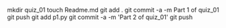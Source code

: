 mkdir quiz_01
touch Readme.md
git add .
git commit -a -m Part 1 of quiz_01
git push
git add p1.py
git commit -a -m 'Part 2 of quiz_01'
git push
